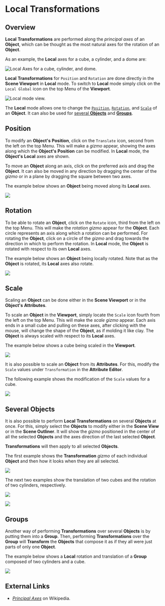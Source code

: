 # Local Transformations

## Overview

**Local** **Transformations** are performed along the *principal axes* of an **Object**, which can be thought as the most natural axes for the rotation of an **Object**.

As an example, the **Local** axes for a cube, a cylinder, and a dome are:

![Local Axes for a cube, cylinder, and dome.](../../../../.gitbook/assets/Local_PpalAxes.gif)

**Local** **Transformations** for `Position` and `Rotation` are done directly in the **Scene Viewport** in **Local** mode. To switch to **Local** mode simply click on the `Local Global` icon on the top Menu of the **Viewport**.

![Local mode view.](../../../../.gitbook/assets/TransformLocalMode_1.png)

The **Local** mode allows one to change the [`Position`](#position), [`Rotation`](#rotation), and [`Scale`](#scale) of an **Object**. It can also be used for [several **Objects**](#several-objects) and [**Groups**](#groups).

## Position

To modify an **Object's** **Position**, click on the `Translate` icon, second from the left on the top Menu. This will make a *gizmo* appear, showing the axes along which the **Object's** **Position** can be modified. In **Local** mode, the **Object's** **Local** axes are shown.

To move an **Object** along an axis, click on the preferred axis and drag the **Object**. It can also be moved in any direction by dragging the center of the *gizmo* or in a plane by dragging the square between two axes.

The example below shows an **Object** being moved along its **Local** axes.

![](../../../../.gitbook/assets/Local_Position.gif)

## Rotation

To be able to rotate an **Object**, click on the `Rotate` icon, third from the left on the top Menu. This will make the *rotation gizmo* appear for the **Object**. Each circle represents an axis along which a rotation can be performed. For rotating the **Object**, click on a circle of the *gizmo* and drag towards the direction in which to perform the rotation. In **Local** mode, the **Object** is rotated with respect to its own **Local** axes.

The example below shows an **Object** being locally rotated. Note that as the **Object** is rotated, its **Local** axes also rotate.

![](../../../../.gitbook/assets/Local_Rotation.gif)


## Scale

Scaling an **Object** can be done either in the **Scene Viewport** or in the **Object's** **Attributes**.

To scale an **Object** in the **Viewport**, simply locate the `Scale` icon fourth from the left on the top Menu. This will make the *scale gizmo* appear. Each axis ends in a small cube and pulling on these axes, after clicking with the mouse, will change the shape of the **Object**, as if molding it like clay. The **Object** is always scaled with respect to its **Local** axes. 

The example below shows a cube being scaled in the **Viewport**.

![](../../../../.gitbook/assets/Local_Scale.gif)

It is also possible to scale an **Object** from its **Attributes**. For this, modify the `Scale` values under `Transformation` in the **Attribute Editor**.

The following example shows the modification of the `Scale` values for a cube.


![](../../../../.gitbook/assets/Local_ScaleAttri.gif)

## Several Objects

It is also possible to perform **Local** **Transformations** on several **Objects** at once. For this, simply select the **Objects** to modify either in the **Scene View** or in the **Scene Outliner**. It will show the *gizmo* positioned in the center of all the selected **Objects** and the axes direction of the last selected **Object**.

**Transformations** will then apply to all selected **Objects**.

The first example shows the **Transformation** *gizmo* of each individual **Object** and then how it looks when they are all selected.

![](../../../../.gitbook/assets/LocalGlobal_SeveralObj1.gif)

The next two examples show the translation of two cubes and the rotation of two cylinders, respectively.

![](../../../../.gitbook/assets/LocalGlobal_SeveralObj2.gif)

![](../../../../.gitbook/assets/LocalGlobal_SeveralObj3.gif)




## Groups

Another way of performing **Transformations** over several **Objects** is by putting them into a **Group**. Then, performing **Transformations** over the **Group** will **Transform** the **Objects** that compose it as if they all were just parts of only one **Object**.

The example below shows a **Local** rotation and translation of a **Group** composed of two cylinders and a cube.

![](../../../../.gitbook/assets/Local_Group.gif)


## External Links

* [*Principal Axes*](https://en.wikipedia.org/wiki/Moment_of_inertia#Principal_axes) on Wikipedia.
